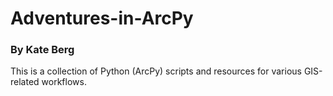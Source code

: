 # Adventures-in-ArcPy

### By Kate Berg

This is a collection of Python (ArcPy) scripts and resources for various GIS-related workflows.
